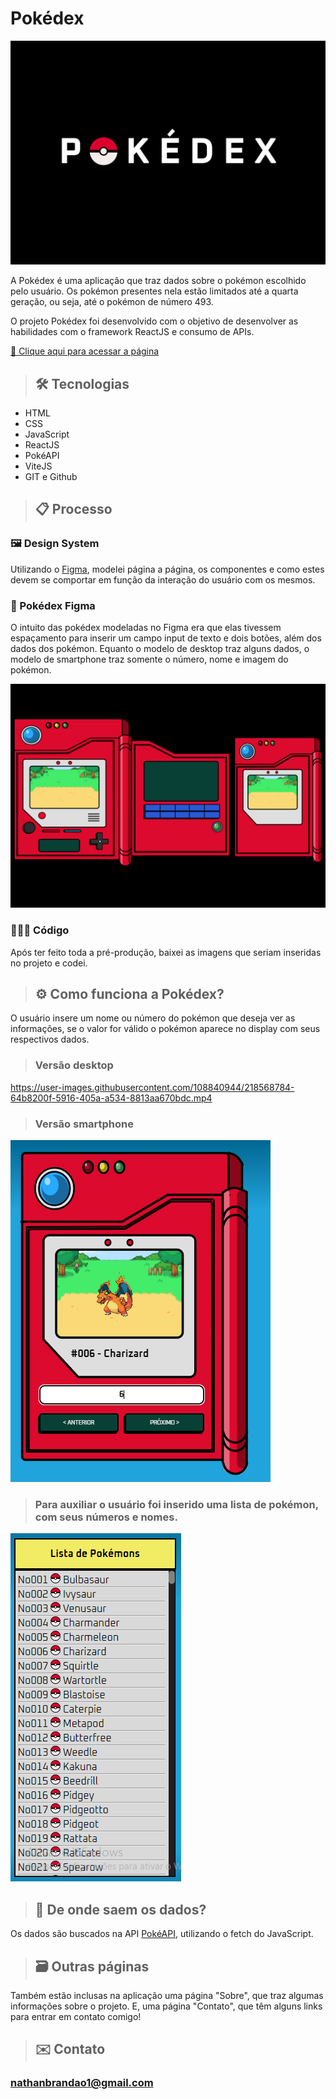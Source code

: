 # Pokédex

![preview](./readme-assets/Capa.png)

A Pokédex é uma aplicação que traz dados sobre o pokémon escolhido pelo usuário. Os pokémon presentes nela estão limitados até a quarta geração, ou seja, até o pokémon de número 493.

O projeto Pokédex foi desenvolvido com o objetivo de desenvolver as habilidades com o framework ReactJS e consumo de APIs.

[🔗 Clique aqui para acessar a página](https://nathanmarques2001.github.io/Pokedex/)

>## 🛠 Tecnologias
- HTML
- CSS
- JavaScript
- ReactJS
- PokéAPI
- ViteJS
- GIT e Github

>## 📋 Processo  

### 🖼 Design System  
Utilizando o [Figma](https://www.figma.com/), modelei página a página, os componentes e como estes devem se comportar em função da interação do usuário com os mesmos. 

### 🧧 Pokédex Figma  
O intuito das pokédex modeladas no Figma era que elas tivessem espaçamento para inserir um campo input de texto e dois botões, além dos dados dos pokémon.
Equanto o modelo de desktop traz alguns dados, o modelo de smartphone traz somente o número, nome e imagem do pokémon.

![preview](./readme-assets/Pokedex-Figma.png)

### 👨🏽‍💻 Código
Após ter feito toda a pré-produção, baixei as imagens que seriam inseridas no projeto e codei.

>## ⚙️ Como funciona a Pokédex?
O usuário insere um nome ou número do pokémon que deseja ver as informações, se o valor for válido o pokémon aparece no display com seus respectivos dados.

>### Versão desktop

https://user-images.githubusercontent.com/108840944/218568784-64b8200f-5916-405a-a534-8813aa670bdc.mp4

>### Versão smartphone  
![preview](./readme-assets/Dados-Smartphone.PNG)

>### Para auxiliar o usuário foi inserido uma lista de pokémon, com seus números e nomes.  
![preview](./readme-assets/Lista.PNG)

>## 📡 De onde saem os dados?
Os dados são buscados na API [PokéAPI](https://pokeapi.co/), utilizando o fetch do JavaScript.

>## 🗃 Outras páginas
Também estão inclusas na aplicação uma página "Sobre", que traz algumas informações sobre o projeto. E, uma página "Contato", que têm alguns links para entrar em contato comigo!

>## ✉️ Contato

### nathanbrandao1@gmail.com
